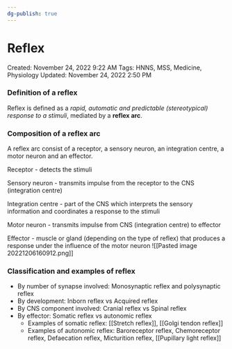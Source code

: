 ```yaml
---
dg-publish: true
---
```


# Reflex

Created: November 24, 2022 9:22 AM
Tags: HNNS, MSS, Medicine, Physiology
Updated: November 24, 2022 2:50 PM

### Definition of a reflex
Reflex is defined as a *rapid, automatic and predictable (stereotypical) response to a stimuli*, mediated by a **reflex arc**.

### Composition of a reflex arc
A reflex arc consist of a receptor, a sensory neuron, an integration centre, a motor neuron and an effector.

Receptor - detects the stimuli

Sensory neuron - transmits impulse from the receptor to the CNS (integration centre)

Integration centre - part of the CNS which interprets the sensory information and coordinates a response to the stimuli

Motor neuron - transmits impulse from CNS (integration centre) to effector

Effector - muscle or gland (depending on the type of reflex) that produces a response under the influence of the motor neuron
![[Pasted image 20221206160912.png]]
### Classification and examples of reflex
- By number of synapse involved: Monosynaptic reflex and polysynaptic reflex
- By development: Inborn reflex vs Acquired reflex
- By CNS component involved: Cranial reflex vs Spinal reflex
- By effector: Somatic reflex vs autonomic reflex
	- Examples of somatic reflex: [[Stretch reflex]], [[Golgi tendon reflex]]
	- Examples of autonomic reflex: Baroreceptor reflex, Chemoreceptor reflex, Defaecation reflex, Micturition reflex, [[Pupillary light reflex]]